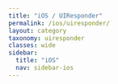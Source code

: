 ```yaml
---
title: "iOS / UIResponder"
permalink: /ios/uiresponder/
layout: category
taxonomy: uiresponder
classes: wide
sidebar:
  title: "iOS"
  nav: sidebar-ios
---
```

